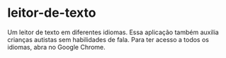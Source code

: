 # leitor-de-texto
 Um leitor de texto em diferentes idiomas. Essa aplicação também auxilia crianças autistas sem habilidades de fala. Para ter acesso a todos os idiomas, abra no Google Chrome.
